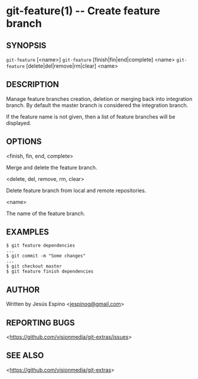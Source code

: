 git-feature(1) -- Create feature branch
=======================================

## SYNOPSIS

`git-feature` [&lt;name&gt;]
`git-feature` [finish|fin|end|complete] &lt;name&gt;
`git-feature` [delete|del|remove|rm|clear] &lt;name&gt;

## DESCRIPTION

  Manage feature branches creation, deletion or merging back into integration branch. By default the master branch is considered the integration branch. 

  If the feature name is not given, then a list of feature branches will be displayed. 

## OPTIONS

  &lt;finish, fin, end, complete&gt;

  Merge and delete the feature branch.

  &lt;delete, del, remove, rm, clear&gt;

  Delete feature branch from local and remote repositories.

  &lt;name&gt;

  The name of the feature branch.

## EXAMPLES

    $ git feature dependencies
    ...
    $ git commit -m "Some changes"
    ...
    $ git checkout master
    $ git feature finish dependencies

## AUTHOR

Written by Jesús Espino &lt;<jespinog@gmail.com>&gt;

## REPORTING BUGS

&lt;<https://github.com/visionmedia/git-extras/issues>&gt;

## SEE ALSO

&lt;<https://github.com/visionmedia/git-extras>&gt;
